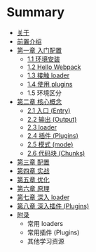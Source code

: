 # Summary

* [关于](README.md)
* [前置介绍](chapter1.md)
* [第一章 入门配置](di-yi-zhang-ru-men-pei-zhi.md)
  * [1.1 环境安装](di-yi-zhang-ru-men-pei-zhi/1-1-huan-jing-an-zhuang.md)
  * [1.2 Hello Webpack](di-yi-zhang-ru-men-pei-zhi/12-hello-webpack.md)
  * [1.3 接触 loader](di-yi-zhang-ru-men-pei-zhi/13-jie-hong-loader.md)
  * [1.4 使用 plugins](di-yi-zhang-ru-men-pei-zhi/14-shi-yong-plugins.md)
  * 1.5 环境区分
* [第二章 核心概念](di-er-zhang-he-xin-gai-nian.md)
  * [2.1 入口 \(Entry\)](di-er-zhang-he-xin-gai-nian/2-1-ru-kou-entry.md)
  * [2.2 输出 \(Output\)](di-er-zhang-he-xin-gai-nian/2-1-shu-chu-output.md)
  * [2.3 loader](di-er-zhang-he-xin-gai-nian/loader.md)
  * [2.4 插件 \(Plugins\)](di-er-zhang-he-xin-gai-nian/2-4-cha-jian-plugins.md)
  * [2.5 模式 \(mode\)](di-er-zhang-he-xin-gai-nian/2-5-mo-shi-mode.md)
  * [2.6 代码块 \(Chunks\)](di-er-zhang-he-xin-gai-nian/2-6-dai-ma-kuai-chunks.md)
* [第三章 配置](di-san-zhang-pei-zhi.md)
* [第四章 实战](di-si-zhang-shi-zhan.md)
* [第五章 优化](di-wu-zhang-you-hua.md)
* [第六章 原理](di-liu-zhang-yuan-li.md)
* [第七章 深入 loader](di-qi-zhang-loader-shen-ru.md)
* [第八章 深入插件 \(Plugins\)](di-qi-zhang-loader-shen-ru.md)
* [附录](fu-lu.md)
  * 常用 loaders
  * 常用插件 \(Plugins\)
  * 其他学习资源

